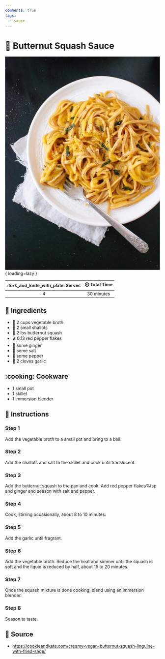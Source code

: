 ```yaml
---
comments: true
tags:
  - sauce
---
```

# :jack_o_lantern: Butternut Squash Sauce

![Butternut Squash Sauce][1]{ loading=lazy }

| :fork_and_knife_with_plate: Serves | :timer_clock: Total Time |
|:----------------------------------:|:-----------------------: |
| 4 | 30 minutes |

## :salt: Ingredients

- :stew: 2 cups vegetable broth
- :onion: 2 small shallots
- :jack_o_lantern: 2 lbs butternut squash
- :hot_pepper: 0.13 red pepper flakes
- :sweet_potato: some ginger
- :salt: some salt
- :salt: some pepper
- :garlic: 2 cloves garlic

## :cooking: Cookware

- 1 small pot
- 1 skillet
- 1 immersion blender

## :pencil: Instructions

### Step 1

Add the vegetable broth to a small pot and bring to a boil.

### Step 2

Add the shallots and salt to the skillet and cook until translucent.

### Step 3

Add the butternut squash to the pan and cook. Add red pepper flakes%tsp and ginger and season with salt and pepper.

### Step 4

Cook, stirring occasionally, about 8 to 10 minutes.

### Step 5

Add the garlic until fragrant.

### Step 6

Add the vegetable broth. Reduce the heat and simmer until the squash is soft and the liquid is reduced by half, about 15
to 20 minutes.

### Step 7

Once the squash mixture is done cooking, blend using an immersion blender.

### Step 8

Season to taste.

## :link: Source

- <https://cookieandkate.com/creamy-vegan-butternut-squash-linguine-with-fried-sage/>

[1]: <../assets/images/butternut-squash-sauce.jpg>
